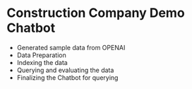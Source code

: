 # Construction Company Demo Chatbot
- Generated sample data from OPENAI 
- Data Preparation
- Indexing the data
- Querying and evaluating the data
- Finalizing the Chatbot for querying